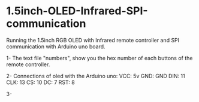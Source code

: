 # 1.5inch-OLED-Infrared-SPI-communication
Running the 1.5inch RGB OLED with Infrared remote controller and SPI communication with Arduino uno board.

1- The text file "numbers", show you the hex number of each buttons of the remote controller.

2- Connections of oled with the Arduino uno:
VCC:  5v
GND:  GND
DIN:  11
CLK:  13
CS:   10
DC:   7
RST:  8

3- 
